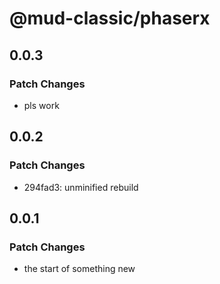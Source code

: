 # @mud-classic/phaserx

## 0.0.3

### Patch Changes

- pls work

## 0.0.2

### Patch Changes

- 294fad3: unminified rebuild

## 0.0.1

### Patch Changes

- the start of something new
